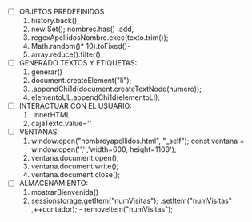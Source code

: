 - [ ] OBJETOS PREDEFINIDOS
	1. history.back();
	2. new Set(); nombres.has() .add,
	3. regexApellidosNombre.exec(texto.trim());-
	4. Math.random()* 10).toFixed()-
	5. array.reduce().filter()
- [ ] GENERADO TEXTOS Y ETIQUETAS:
	1. generar()
	2. document.createElement("li");
	3. .appendChi1d(document.createTextNode(numero));
	4. elementoUL.appendChi1d(elementoLI);
- [ ] INTERACTUAR CON EL USUARIO:
	1. .innerHTML
	2. cajaTexto.value=''
- [ ] VENTANAS:
	1. window.open("nombreyapellidos.html", "_self"); const ventana = window.open('','','width=600, height=1100');
	2. ventana.document.open();
	3. ventana.document.write();
	4. ventana.document.close();
- [ ] ALMACENAMIENTO:
	1. mostrarBienvenida()
	2. sessionstorage.getItem("numVisitas"); .setItem("numVisitas" ,++contador); - removeltem("numVisitas");